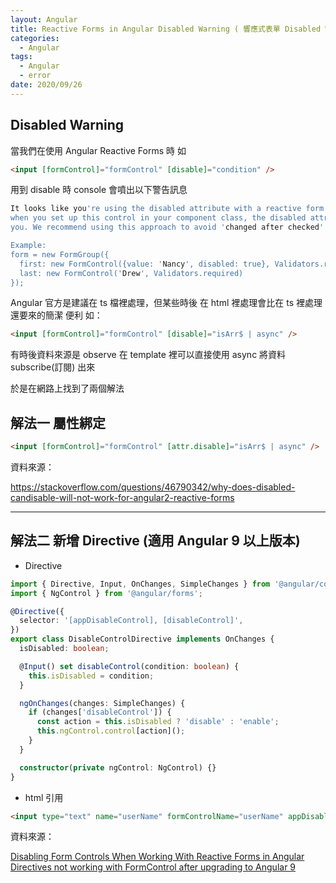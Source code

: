 ```yaml
---
layout: Angular
title: Reactive Forms in Angular Disabled Warning ( 響應式表單 Disabled Warning )
categories:
  - Angular
tags:
  - Angular
  - error
date: 2020/09/26
---
```


## Disabled Warning

當我們在使用 Angular Reactive Forms 時 如

```html
<input [formControl]="formControl" [disable]="condition" />
```

用到 disable 時 console 會噴出以下警告訊息

```bash
It looks like you're using the disabled attribute with a reactive form directive. If you set disabled to true
when you set up this control in your component class, the disabled attribute will actually be set in the DOM for
you. We recommend using this approach to avoid 'changed after checked' errors.

Example:
form = new FormGroup({
  first: new FormControl({value: 'Nancy', disabled: true}, Validators.required),
  last: new FormControl('Drew', Validators.required)
});
```

Angular 官方是建議在 ts 檔裡處理，但某些時後 在 html 裡處理會比在 ts 裡處理還要來的簡潔 便利 如：

```html
<input [formControl]="formControl" [disable]="isArr$ | async" />
```

有時後資料來源是 observe 在 template 裡可以直接使用 async 將資料 subscribe(訂閱) 出來

於是在網路上找到了兩個解法

## 解法一 屬性綁定

```html
<input [formControl]="formControl" [attr.disable]="isArr$ | async" />
```

資料來源：

https://stackoverflow.com/questions/46790342/why-does-disabled-candisable-will-not-work-for-angular2-reactive-forms

---

## 解法二 新增 Directive (適用 Angular 9 以上版本)

- Directive

```ts
import { Directive, Input, OnChanges, SimpleChanges } from '@angular/core';
import { NgControl } from '@angular/forms';

@Directive({
  selector: '[appDisableControl], [disableControl]',
})
export class DisableControlDirective implements OnChanges {
  isDisabled: boolean;

  @Input() set disableControl(condition: boolean) {
    this.isDisabled = condition;
  }

  ngOnChanges(changes: SimpleChanges) {
    if (changes['disableControl']) {
      const action = this.isDisabled ? 'disable' : 'enable';
      this.ngControl.control[action]();
    }
  }

  constructor(private ngControl: NgControl) {}
}
```

- html 引用

```html
<input type="text" name="userName" formControlName="userName" appDisableControl [disableControl]="true" />
```

資料來源：

[Disabling Form Controls When Working With Reactive Forms in Angular](https://netbasal.com/disabling-form-controls-when-working-with-reactive-forms-in-angular-549dd7b42110)
[Directives not working with FormControl after upgrading to Angular 9](https://stackoverflow.com/questions/60075561/directives-not-working-with-formcontrol-after-upgrading-to-angular-9)

